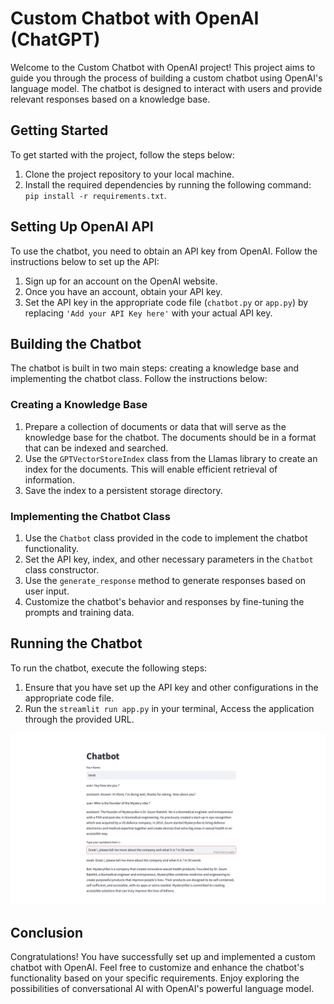 # Custom Chatbot with OpenAI (ChatGPT)


Welcome to the Custom Chatbot with OpenAI project! This project aims to guide you through the process of building a custom chatbot using OpenAI's language model. The chatbot is designed to interact with users and provide relevant responses based on a knowledge base.

## Getting Started

To get started with the project, follow the steps below:

1. Clone the project repository to your local machine.
2. Install the required dependencies by running the following command: `pip install -r requirements.txt`.

## Setting Up OpenAI API

To use the chatbot, you need to obtain an API key from OpenAI. Follow the instructions below to set up the API:

1. Sign up for an account on the OpenAI website.
2. Once you have an account, obtain your API key.
3. Set the API key in the appropriate code file (`chatbot.py` or `app.py`) by replacing `'Add your API Key here'` with your actual API key.

## Building the Chatbot

The chatbot is built in two main steps: creating a knowledge base and implementing the chatbot class. Follow the instructions below:

### Creating a Knowledge Base

1. Prepare a collection of documents or data that will serve as the knowledge base for the chatbot. The documents should be in a format that can be indexed and searched.
2. Use the `GPTVectorStoreIndex` class from the Llamas library to create an index for the documents. This will enable efficient retrieval of information.
3. Save the index to a persistent storage directory.

### Implementing the Chatbot Class

1. Use the `Chatbot` class provided in the code to implement the chatbot functionality.
2. Set the API key, index, and other necessary parameters in the `Chatbot` class constructor.
3. Use the `generate_response` method to generate responses based on user input.
4. Customize the chatbot's behavior and responses by fine-tuning the prompts and training data.

## Running the Chatbot

To run the chatbot, execute the following steps:

1. Ensure that you have set up the API key and other configurations in the appropriate code file.
2. Run the `streamlit run app.py` in your terminal, Access the application through the provided URL.

![ChatBot](image.png)

## Conclusion

Congratulations! You have successfully set up and implemented a custom chatbot with OpenAI. Feel free to customize and enhance the chatbot's functionality based on your specific requirements. Enjoy exploring the possibilities of conversational AI with OpenAI's powerful language model.

